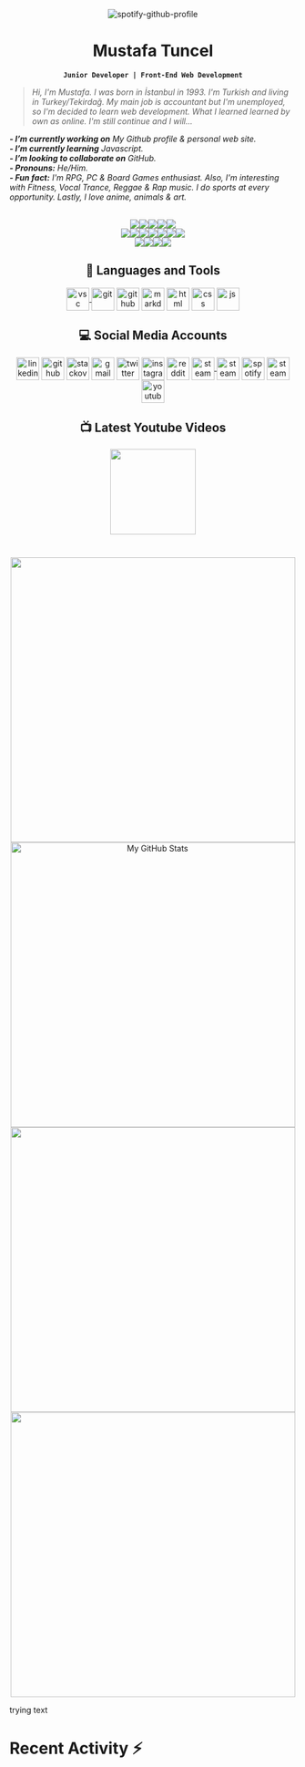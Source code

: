 <!--
![spotify-github-profile](https://spotify-github-profile.vercel.app/api/view?uid=sofiapavlovena&cover_image=true&theme=default&show_offline=false&background_color=121212)

![spotify-github-profile](https://spotify-github-profile.vercel.app/api/view?uid=sofiapavlovena&cover_image=true&theme=natemoo-re&show_offline=false&background_color=121212&bar_color=53b14f&bar_color_cover=false)
-->

<div id="head" align=center>

![spotify-github-profile](https://spotify-github-profile.vercel.app/api/view?uid=sofiapavlovena&cover_image=true&theme=novatorem&show_offline=false&background_color=121212&bar_color=53b14f&bar_color_cover=false)

# Mustafa Tuncel

**``Junior Developer | Front-End Web Development``**
</div>
<!--
[![Mustafa Tuncel StackOverflow](https://github-readme-stackoverflow.vercel.app/?userID=20082069&theme=dark)](https://stackoverflow.com/users/20082069/mustafa-tuncel)
-->

>*Hi, I'm Mustafa. I was born in İstanbul in 1993. I'm Turkish and living in Turkey/Tekirdağ. My main job is accountant but I'm unemployed, so I'm decided to learn web development. What I learned learned by own as online. I'm still continue and I will...*

***- I’m currently working on*** *My Github profile & personal web site.*<br>
***- I’m currently learning*** *Javascript.*<br>
***- I’m looking to collaborate on*** *GitHub.*<br>
***- Pronouns:*** *He/Him.*<br>
***- Fun fact:*** *I'm RPG, PC & Board Games enthusiast. Also, I'm interesting with Fitness, Vocal Trance, Reggae & Rap music. I do sports at every opportunity. Lastly, I love anime, animals & art.* <br><br>

<!-- CUSTOM ICON BADGES COLOR LIST
brightgreen, green, yellowgreen, yellow, orange, red, blue, lightgrey, 
success, important, critical, informational, inactive, 
blueviolet, ff69b4 / f25278 (pink), 9cf (lightblue)
-->

<div id="body" align=center>

<img src="https://img.shields.io/website?down_color=red&down_message=offline&up_color=green&up_message=online&url=https%3A%2F%2Fmustafatuncel.github.io"><img src="https://visitor-badge.glitch.me/badge?page_id=MustafaTuncel.visitor-badge?left_color=grey&right_color=green"><img src="https://img.shields.io/github/actions/workflow/status/MustafaTuncel/MustafaTuncel/youtube-cards.yml"><img src="https://img.shields.io/github/last-commit/MustafaTuncel/MustafaTuncel"><img src="https://img.shields.io/github/commit-activity/y/MustafaTuncel/MustafaTuncel?color=brightgreen"> <br>
<img src="https://img.shields.io/github/languages/count/MustafaTuncel/learningprocess"><img src="https://img.shields.io/github/languages/top/MustafaTuncel/learningprocess"><img src="https://img.shields.io/github/forks/MustafaTuncel/MustafaTuncel"><img src="https://img.shields.io/github/stars/MustafaTuncel/MustafaTuncel"><img src="https://img.shields.io/github/milestones/all/MustafaTuncel/MustafaTuncel"><img src="https://img.shields.io/github/contributors/MustafaTuncel/MustafaTuncel?color=blue"><img src="https://img.shields.io/github/followers/MustafaTuncel"> <br>
<img src="https://img.shields.io/github/issues/MustafaTuncel/MustafaTuncel?color=yellow"><img src="https://img.shields.io/github/issues-closed/MustafaTuncel/MustafaTuncel?color=yellow"><img src="https://img.shields.io/github/issues-pr/MustafaTuncel/MustafaTuncel?color=yellow"><img src="https://img.shields.io/github/issues-pr-closed/MustafaTuncel/MustafaTuncel?color=yellow"><br>

 ## :wrench: Languages and Tools

<a href="https://code.visualstudio.com" target="_blank" rel="noopener noreferrer nofollow">
<img align="center" width="40px" alt="vsc" title="Visual Studio Code" src="https://cdn.jsdelivr.net/gh/devicons/devicon/icons/vscode/vscode-original.svg"/>

<a href="https://git-scm.com/" target="_blank" rel="noopener noreferrer nofollow">
<img align="center" width="40px" alt="git" title="Git" src="https://cdn.jsdelivr.net/gh/devicons/devicon/icons/git/git-original.svg"/></a>

<a href="https://github.com" target="_blank" rel="noopener noreferrer nofollow">
<img align="center" width="40px"alt="github" title="GitHub" src="https://upload.wikimedia.org/wikipedia/commons/9/91/Octicons-mark-github.svg"/></a>

<a href="https://www.markdownguide.org/" target="_blank" rel="noopener noreferrer nofollow">
<img align="center" width="40px" alt="markdown" title="Markdown" src="https://cdn.jsdelivr.net/gh/devicons/devicon/icons/markdown/markdown-original.svg"/></a>

<a href="https://html.com/" target="_blank" rel="noopener noreferrer nofollow">
<img align="center" width="40px" alt="html" title="HTML" src="https://cdn.jsdelivr.net/gh/devicons/devicon/icons/html5/html5-original.svg"/></a>

<a href="https://www.w3.org/Style/CSS/Overview.en.html" target="_blank" rel="noopener noreferrer nofollow">
<img align="center" width="40px" alt="css" title="CSS" src="https://cdn.jsdelivr.net/gh/devicons/devicon/icons/css3/css3-original.svg"/></a>

<a href="https://www.javascript.com/" target="_blank" rel="noopener noreferrer nofollow">
<img align="center" width="40px" alt="js" title="JS" src="https://cdn.jsdelivr.net/gh/devicons/devicon/icons/javascript/javascript-original.svg"/></a><br>

## :computer: Social Media Accounts

<a href="https://www.linkedin.com/in/mustafatuncel93/" target="_blank" rel="noopener noreferrer nofollow">
<img align="center" width="40px" alt="linkedin" title="Linked In" src="https://www.vectorlogo.zone/logos/linkedin/linkedin-tile.svg"></img></a>

<a href="https://github.com/MustafaTuncel" target="_blank" rel="noopener noreferrer nofollow">
<img align="center" width="40px" alt="github" title="GitHub" src="https://upload.wikimedia.org/wikipedia/commons/9/91/Octicons-mark-github.svg"></img></a>

<a href="https://stackoverflow.com/users/20082069/" target="_blank" rel="noopener noreferrer nofollow">
<img align="center" width="40px" alt="stackoverflow" title="Stack Overflow" src="https://www.vectorlogo.zone/logos/stackoverflow/stackoverflow-icon.svg"></img></a>

<a href="mailto:mustafatuncel.1993@gmail.com" target="_blank" rel="noopener noreferrer nofollow">
<img align="center" width="40px" alt="gmail" title="Gmail" src="https://www.vectorlogo.zone/logos/gmail/gmail-icon.svg"></img></a>

<a href="https://twitter.com/MustafaTuncel93/" target="_blank" rel="noopener noreferrer nofollow">
<img align="center" width="40px" alt="twitter" title="Twitter" src="https://cdn.jsdelivr.net/gh/devicons/devicon/icons/twitter/twitter-original.svg"></img></a>

<a href="https://www.instagram.com/tncl.mustafa/" target="_blank" rel="noopener noreferrer nofollow">
<img align="center" width="40px" alt="instagram" title="Instagram" src="https://www.vectorlogo.zone/logos/instagram/instagram-icon.svg"></img></a>

<a href="https://www.reddit.com/user/SofiaPavlovena/" target="_blank" rel="noopener noreferrer nofollow">
<img align="center" width="40px" alt="reddit" title="Reddit" src="https://www.vectorlogo.zone/logos/reddit/reddit-icon.svg"></img></a>

<a href="https://discord.gg/n6RQ5Ha" target="_blank" rel="noopener noreferrer nofollow">
<img align="center" width="40px" alt="steam" title="Steam" src="https://www.vectorlogo.zone/logos/discordapp/discordapp-icon.svg"></img>

<a href="https://www.twitch.tv/mustafatuncel" target="_blank" rel="noopener noreferrer nofollow">
<img align="center" width="40px" alt="steam" title="Steam" src="https://www.vectorlogo.zone/logos/twitch/twitch-icon.svg"></img></a>

<a href="https://open.spotify.com/user/sofiapavlovena" target="_blank" rel="noopener noreferrer nofollow">
<img align="center" width="40px" alt="spotify" title="Spotify" src="https://www.vectorlogo.zone/logos/spotify/spotify-icon.svg"></img></a>

<a href="https://steamcommunity.com/id/SofiaPavlovena/" target="_blank" rel="noopener noreferrer nofollow">
<img align="center" width="40px" alt="steam" title="Steam" src="https://www.vectorlogo.zone/logos/steampowered/steampowered-icon.svg"></img></a>

<a href="https://www.youtube.com/channel/UCscVDGKFKT4T1kX3F27ieZw" target="_blank" rel="noopener noreferrer nofollow">
<img align="center" width="40px" alt="youtube" title="Youtube" src="https://www.vectorlogo.zone/logos/youtube/youtube-icon.svg"></img></a><br>

## :tv: Latest Youtube Videos

<!-- BEGIN YOUTUBE-CARDS -->

<!-- END YOUTUBE-CARDS -->

<a href="https://www.youtube.com/channel/UCscVDGKFKT4T1kX3F27ieZw" target="_blank" rel="noopener noreferrer nofollow">
<img align="center" width="150px;" src="https://custom-icon-badges.demolab.com/badge/subscribe-ff0000.svg?style=for-the-badge&logo=video&logoColor=white"/></a><br>
</div>

#
<!--
[![Ashutosh's github activity graph](https://github-readme-activity-graph.cyclic.app/graph?username=MustafaTuncel&theme=react-dark&radius=10)](https://github.com/MustafaTuncel/github-readme-activity-graph)<br>
<img width="500px" src="https://github-readme-stats.vercel.app/api/top-langs/?username=MustafaTuncel&theme=dark&layout=compact" alt="My Most Used Languages"><br>
<img width="500px" src="https://github-readme-streak-stats.herokuapp.com?user=mustafatuncel&theme=dark&hide_border=false&date_format=M%20j%5B%2C%20Y%5D" alt="My Contributions & Streaks"><br>
<img width="500px" src="https://github-readme-stats.vercel.app/api?username=MustafaTuncel&show_icons=true&theme=dark" alt="My GitHub Stats">
-->

<div align=center>
<img align=center width="500px" src="https://denvercoder1-github-readme-stats.vercel.app/api/top-langs/?username=MustafaTuncel&amp;langs_count=8&amp;layout=compact&amp;theme=react&amp;hide_border=true&amp;bg_color=1F222E&amp;title_color=61d9fa&amp;icon_color=F8D866&amp;hide=Jupyter%20Notebook,Roff" style="max-width: 100%;">

<img align=center width="500px" src="https://streak-stats.demolab.com/?user=MustafaTuncel&amp;theme=react&amp;hide_border=true&amp;bg_color=1F222E" style="max-width: 100%;" alt="My GitHub Stats">

<img align=center width="500px" src="https://denvercoder1-github-readme-stats.vercel.app/api/?username=MustafaTuncel&amp;show_icons=true&amp;include_all_commits=true&amp;count_private=true&amp;theme=react&amp;hide_border=true&amp;bg_color=1F222E&amp;title_color=61d9fa&amp;icon_color=61d9fa" style="max-width: 100%;">

<img align=center width="500px" src="https://github-readme-activity-graph.cyclic.app/graph/?username=MustafaTuncel&amp;bg_color=1F222E&amp;color=61d9fa&amp;line=61d9fa&amp;point=FFFFFF&amp;hide_border=true" style="max-width: 100%;">
</div>

trying text

# Recent Activity :zap:
<!--START_SECTION:activity-->
<!--END_SECTION:activity-->

<!--
**MustafaTuncel/MustafaTuncel** is a ✨ _special_ ✨ repository because its `README.md` (this file) appears on your GitHub profile.

Here are some ideas to get you started:

- 🔭 I’m currently working on ...
- 🌱 I’m currently learning ...
- 👯 I’m looking to collaborate on ...
- 🤔 I’m looking for help with ...
- 💬 Ask me about ...
- 📫 How to reach me: ...
- 😄 Pronouns: ...
- ⚡ Fun fact: ...
-->


[linkedin]: https://www.linkedin.com/in/mustafatuncel93/
[github]: https://github.com/MustafaTuncel
[stackoverflow]: https://stackoverflow.com/users/20082069/
[twitter]: https://twitter.com/MustafaTuncel93/
[youtube]: https://www.youtube.com/channel/UCscVDGKFKT4T1kX3F27ieZw
[instagram]: https://www.instagram.com/tncl.mustafa/
[reddit]: https://www.reddit.com/user/SofiaPavlovena/
[gmail]: mailto:mustafatuncel.1993@gmail.com
[steam]: https://steamcommunity.com/id/SofiaPavlovena/
[spotify]: https://open.spotify.com/user/sofiapavlovena